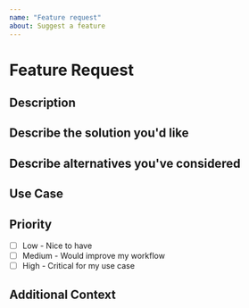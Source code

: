 ```yaml
---
name: "Feature request"
about: Suggest a feature
---
```


# Feature Request

## Description

<!-- A clear and concise description of the problem or missing capability. -->

## Describe the solution you'd like

<!-- If you have a solution in mind, please describe it. -->

## Describe alternatives you've considered

<!-- Have you considered any alternative solutions or workarounds? -->

## Use Case

<!-- Describe the specific use case and how this feature would benefit users. -->

## Priority

<!-- How important is this feature to you? -->

- [ ] Low - Nice to have
- [ ] Medium - Would improve my workflow
- [ ] High - Critical for my use case

## Additional Context

<!-- Add any other context, mockups, or examples about the feature request here. -->

